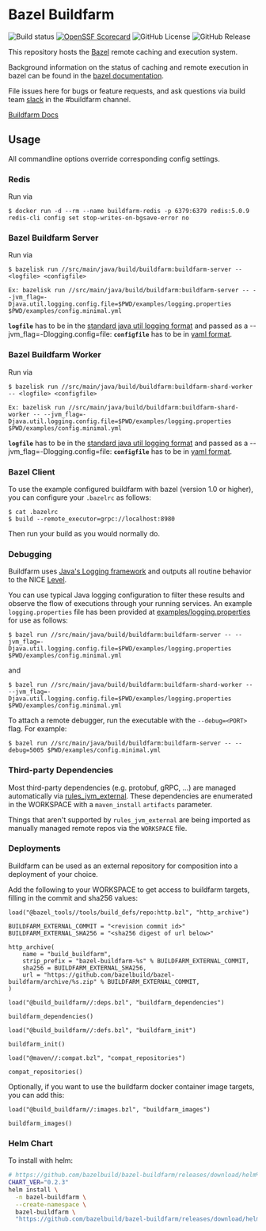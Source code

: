 # Bazel Buildfarm

![Build status](https://badge.buildkite.com/45f4fd4c0cfb95f7705156a4119641c6d5d6c310452d6e65a4.svg?branch=main)
[![OpenSSF Scorecard](https://api.securityscorecards.dev/projects/github.com/bazelbuild/bazel-buildfarm/badge)](https://securityscorecards.dev/viewer/?uri=github.com/bazelbuild/bazel-buildfarm)
![GitHub License](https://img.shields.io/github/license/bazelbuild/bazel-buildfarm)
![GitHub Release](https://img.shields.io/github/v/release/bazelbuild/bazel-buildfarm)


This repository hosts the [Bazel](https://bazel.build) remote caching and execution system.

Background information on the status of caching and remote execution in bazel can be
found in the [bazel documentation](https://docs.bazel.build/versions/master/remote-caching.html).

File issues here for bugs or feature requests, and ask questions via build team [slack](https://join.slack.com/t/buildteamworld/shared_invite/zt-4zy8f5j5-KwiJuBoAAUorB_mdQHwF7Q) in the #buildfarm channel.

[Buildfarm Docs](https://bazelbuild.github.io/bazel-buildfarm/)

## Usage

All commandline options override corresponding config settings.

### Redis

Run via

```shell
$ docker run -d --rm --name buildfarm-redis -p 6379:6379 redis:5.0.9
redis-cli config set stop-writes-on-bgsave-error no
```

### Bazel Buildfarm Server

Run via

```shell
$ bazelisk run //src/main/java/build/buildfarm:buildfarm-server -- <logfile> <configfile>

Ex: bazelisk run //src/main/java/build/buildfarm:buildfarm-server -- --jvm_flag=-Djava.util.logging.config.file=$PWD/examples/logging.properties $PWD/examples/config.minimal.yml
```
**`logfile`** has to be in the [standard java util logging format](https://docs.oracle.com/cd/E57471_01/bigData.100/data_processing_bdd/src/rdp_logging_config.html) and passed as a --jvm_flag=-Dlogging.config=file:
**`configfile`** has to be in [yaml format](https://bazelbuild.github.io/bazel-buildfarm/docs/configuration).

### Bazel Buildfarm Worker

Run via

```shell
$ bazelisk run //src/main/java/build/buildfarm:buildfarm-shard-worker -- <logfile> <configfile>

Ex: bazelisk run //src/main/java/build/buildfarm:buildfarm-shard-worker -- --jvm_flag=-Djava.util.logging.config.file=$PWD/examples/logging.properties $PWD/examples/config.minimal.yml

```
**`logfile`** has to be in the [standard java util logging format](https://docs.oracle.com/cd/E57471_01/bigData.100/data_processing_bdd/src/rdp_logging_config.html) and passed as a --jvm_flag=-Dlogging.config=file:
**`configfile`** has to be in [yaml format](https://bazelbuild.github.io/bazel-buildfarm/docs/configuration).

### Bazel Client

To use the example configured buildfarm with bazel (version 1.0 or higher), you can configure your `.bazelrc` as follows:

```shell
$ cat .bazelrc
$ build --remote_executor=grpc://localhost:8980
```

Then run your build as you would normally do.

### Debugging

Buildfarm uses [Java's Logging framework](https://docs.oracle.com/javase/10/core/java-logging-overview.htm) and outputs all routine behavior to the NICE [Level](https://docs.oracle.com/javase/8/docs/api/java/util/logging/Level.html).

You can use typical Java logging configuration to filter these results and observe the flow of executions through your running services.
An example `logging.properties` file has been provided at [examples/logging.properties](examples/logging.properties) for use as follows:

```shell
$ bazel run //src/main/java/build/buildfarm:buildfarm-server -- --jvm_flag=-Djava.util.logging.config.file=$PWD/examples/logging.properties $PWD/examples/config.minimal.yml
```

and

``` shell
$ bazel run //src/main/java/build/buildfarm:buildfarm-shard-worker -- --jvm_flag=-Djava.util.logging.config.file=$PWD/examples/logging.properties $PWD/examples/config.minimal.yml
```

To attach a remote debugger, run the executable with the `--debug=<PORT>` flag. For example:

```shell
$ bazel run //src/main/java/build/buildfarm:buildfarm-server -- --debug=5005 $PWD/examples/config.minimal.yml
```


### Third-party Dependencies

Most third-party dependencies (e.g. protobuf, gRPC, ...) are managed automatically via
[rules_jvm_external](https://github.com/bazelbuild/rules_jvm_external). These dependencies are enumerated in
the WORKSPACE with a `maven_install` `artifacts` parameter.

Things that aren't supported by `rules_jvm_external` are being imported as manually managed remote repos via
the `WORKSPACE` file.

### Deployments

Buildfarm can be used as an external repository for composition into a deployment of your choice.

Add the following to your WORKSPACE to get access to buildfarm targets, filling in the commit and sha256 values:

```starlark
load("@bazel_tools//tools/build_defs/repo:http.bzl", "http_archive")

BUILDFARM_EXTERNAL_COMMIT = "<revision commit id>"
BUILDFARM_EXTERNAL_SHA256 = "<sha256 digest of url below>"

http_archive(
    name = "build_buildfarm",
    strip_prefix = "bazel-buildfarm-%s" % BUILDFARM_EXTERNAL_COMMIT,
    sha256 = BUILDFARM_EXTERNAL_SHA256,
    url = "https://github.com/bazelbuild/bazel-buildfarm/archive/%s.zip" % BUILDFARM_EXTERNAL_COMMIT,
)

load("@build_buildfarm//:deps.bzl", "buildfarm_dependencies")

buildfarm_dependencies()

load("@build_buildfarm//:defs.bzl", "buildfarm_init")

buildfarm_init()

load("@maven//:compat.bzl", "compat_repositories")

compat_repositories()
```

Optionally, if you want to use the buildfarm docker container image targets, you can add this:

```starlark
load("@build_buildfarm//:images.bzl", "buildfarm_images")

buildfarm_images()
```

### Helm Chart

To install with helm:

```bash
# https://github.com/bazelbuild/bazel-buildfarm/releases/download/helm%2F0.2.3/buildfarm-0.2.3.tgz
CHART_VER="0.2.3"
helm install \
  -n bazel-buildfarm \
  --create-namespace \
  bazel-buildfarm \
  "https://github.com/bazelbuild/bazel-buildfarm/releases/download/helm%2F${CHART_VER}/buildfarm-${CHART_VER}.tgz"
```
